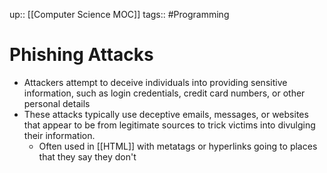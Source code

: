 up:: [[Computer Science MOC]]
tags:: #Programming  
# Phishing Attacks
- Attackers attempt to deceive individuals into providing sensitive information, such as login credentials, credit card numbers, or other personal details
- These attacks typically use deceptive emails, messages, or websites that appear to be from legitimate sources to trick victims into divulging their information.
	- Often used in [[HTML]] with metatags or hyperlinks going to places that they say they don't